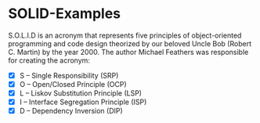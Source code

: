 # SOLID-Examples
S.O.L.I.D is an acronym that represents five principles of object-oriented programming and code design theorized by our beloved Uncle Bob (Robert C. Martin) by the year 2000. The author Michael Feathers was responsible for creating the acronym:

- [x] S – Single Responsibility (SRP)
- [x] O – Open/Closed Principle (OCP)
- [x] L – Liskov Substitution Principle (LSP)
- [x] I – Interface Segregation Principle (ISP)
- [x] D – Dependency Inversion (DIP)
